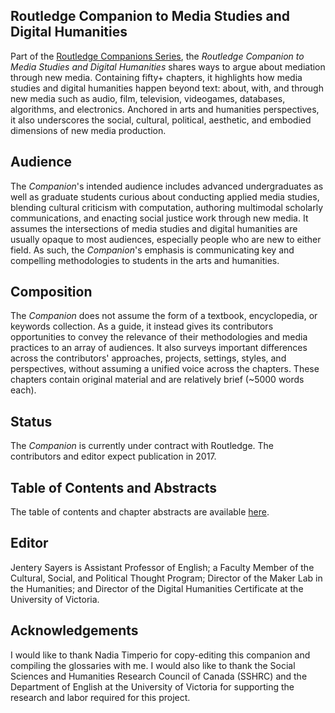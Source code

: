 ## Routledge Companion to Media Studies and Digital Humanities 

Part of the [Routledge Companions Series](http://www.routledge.com/books/series/ROUTCOMPS/), the *Routledge Companion to Media Studies and Digital Humanities* shares ways to argue about mediation through new media. Containing fifty+ chapters, it highlights how media studies and digital humanities happen beyond text: about, with, and through new media such as audio, film, television, videogames, databases, algorithms, and electronics. Anchored in arts and humanities perspectives, it also underscores the social, cultural, political, aesthetic, and embodied dimensions of new media production.  

## Audience 

The *Companion*'s intended audience includes advanced undergraduates as well as graduate students curious about conducting applied media studies, blending cultural criticism with computation, authoring multimodal scholarly communications, and enacting social justice work through new media. It assumes the intersections of media studies and digital humanities are usually opaque to most audiences, especially people who are new to either field. As such, the *Companion*'s emphasis is communicating key and compelling methodologies to students in the arts and humanities. 

## Composition 

The *Companion* does not assume the form of a textbook, encyclopedia, or keywords collection. As a guide, it instead gives its contributors opportunities to convey the relevance of their methodologies and media practices to an array of audiences. It also surveys important differences across the contributors' approaches, projects, settings, styles, and perspectives, without assuming a unified voice across the chapters. These chapters contain original material and are relatively brief (~5000 words each). 

## Status

The *Companion* is currently under contract with Routledge. The contributors and editor expect publication in 2017. 

## Table of Contents and Abstracts 

The table of contents and chapter abstracts are available [here](toc.md). 

## Editor 

Jentery Sayers is Assistant Professor of English; a Faculty Member of the Cultural, Social, and Political Thought Program; Director of the Maker Lab in the Humanities; and Director of the Digital Humanities Certificate at the University of Victoria.   

## Acknowledgements 

I would like to thank Nadia Timperio for copy-editing this companion and compiling the glossaries with me. I would also like to thank the Social Sciences and Humanities Research Council of Canada (SSHRC) and the Department of English at the University of Victoria for supporting the research and labor required for this project. 
